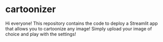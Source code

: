 # cartoonizer

Hi everyone! This repository contains the code to deploy a Streamlit app that allows you to cartoonize any image! Simply upload your image of choice and play with the settings!
